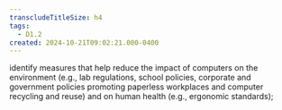 ```yaml
---
transcludeTitleSize: h4
tags:
  - D1.2
created: 2024-10-21T09:02:21.000-0400
---
```

identify measures that help reduce the impact of computers on the environment (e.g., lab regulations, school policies, corporate and government policies promoting paperless workplaces and computer recycling and reuse) and on human health (e.g., ergonomic standards);
